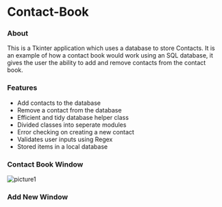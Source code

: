 
# Contact-Book

### About

This is a Tkinter application which uses a database to store Contacts. It is an example of how a contact book would work using an SQL database, it gives the user the ability to add and remove contacts from the contact book. 

### Features
- Add contacts to the database
- Remove a contact from the database
- Efficient and tidy database helper class
- Divided classes into seperate modules
- Error checking on creating a new contact
- Validates user inputs using Regex
- Stored items in a local database

### Contact Book Window
![picture1](https://user-images.githubusercontent.com/97055625/179306847-c0d64ea1-d563-4263-a6d3-6141ec685488.PNG)

### Add New Window

